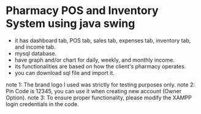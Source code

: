 # Pharmacy POS and Inventory System using java swing

- it has dashboard tab, POS tab, sales tab, expenses tab, inventory tab, and income tab.
- mysql database.
- have graph and/or chart for daily, weekly, and monthly income.
- its functionalities are based on how the client's pharmacy operates.
- you can download sql file and import it.


note 1: The brand logo I used was strictly for testing purposes only.
note 2: Pin Code is 12345, you can use it when creating new account (Owner Option).
note 3: To ensure proper functionality, please modify the XAMPP login credentials in the code.





